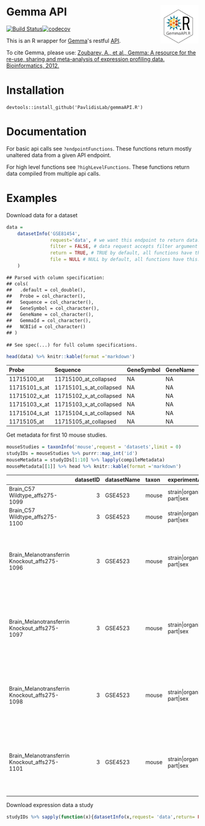 
Gemma API <img src="gemmaAPI.png" align="right" height="100px"/>
================================================================

[![Build Status](https://travis-ci.org/PavlidisLab/gemmaAPI.R.svg?branch=master)](https://travis-ci.org/PavlidisLab/gemmaAPI.R)[![codecov](https://codecov.io/gh/PavlidisLab/gemmaAPI.R/branch/master/graph/badge.svg)](https://codecov.io/gh/PavlidisLab/gemmaAPI.R)

This is an R wrapper for [Gemma](http://www.chibi.ubc.ca/Gemma/home.html)'s restful [API](http://www.chibi.ubc.ca/Gemma/resources/restapidocs/).

To cite Gemma, please use: [Zoubarev, A., et al., Gemma: A resource for the re-use, sharing and meta-analysis of expression profiling data. Bioinformatics, 2012.](http://dx.doi.org/doi:10.1093/bioinformatics/bts430)

Installation
============

    devtools::install_github('PavlidisLab/gemmaAPI.R')

Documentation
=============

For basic api calls see `?endpointFunctions`. These functions return mostly unaltered data from a given API endpoint.

For high level functions see `?highLevelFunctions`. These functions return data compiled from multiple api calls.

Examples
========

Download data for a dataset

``` r
data = 
    datasetInfo('GSE81454',
                request='data', # we want this endpoint to return data. see documentation
                filter = FALSE, # data request accepts filter argument we want non filtered data
                return = TRUE, # TRUE by default, all functions have this. if false there'll be no return
                file = NULL # NULL by default, all functions have this. If specificed, output will be saved.
    )
```

    ## Parsed with column specification:
    ## cols(
    ##   .default = col_double(),
    ##   Probe = col_character(),
    ##   Sequence = col_character(),
    ##   GeneSymbol = col_character(),
    ##   GeneName = col_character(),
    ##   GemmaId = col_character(),
    ##   NCBIid = col_character()
    ## )

    ## See spec(...) for full column specifications.

``` r
head(data) %>% knitr::kable(format ='markdown')
```

<table style="width:100%;">
<colgroup>
<col width="0%" />
<col width="1%" />
<col width="0%" />
<col width="0%" />
<col width="0%" />
<col width="0%" />
<col width="3%" />
<col width="3%" />
<col width="3%" />
<col width="3%" />
<col width="3%" />
<col width="3%" />
<col width="3%" />
<col width="3%" />
<col width="3%" />
<col width="3%" />
<col width="3%" />
<col width="3%" />
<col width="3%" />
<col width="3%" />
<col width="3%" />
<col width="3%" />
<col width="3%" />
<col width="3%" />
<col width="3%" />
<col width="3%" />
<col width="3%" />
<col width="3%" />
<col width="3%" />
<col width="3%" />
<col width="3%" />
<col width="3%" />
<col width="3%" />
<col width="3%" />
<col width="3%" />
<col width="3%" />
<col width="3%" />
</colgroup>
<thead>
<tr class="header">
<th align="left">Probe</th>
<th align="left">Sequence</th>
<th align="left">GeneSymbol</th>
<th align="left">GeneName</th>
<th align="left">GemmaId</th>
<th align="left">NCBIid</th>
<th align="right">GSE81454_Biomat_16___BioAssayId=414333Name=patient1258.030[38764]</th>
<th align="right">GSE81454_Biomat_17___BioAssayId=414332Name=patient1258.030[38792]</th>
<th align="right">GSE81454_Biomat_19___BioAssayId=414331Name=patient1258.030[38848]</th>
<th align="right">GSE81454_Biomat_3___BioAssayId=414330Name=patient1258.030[39011]</th>
<th align="right">GSE81454_Biomat_1___BioAssayId=414329Name=patient1258.030[39105]</th>
<th align="right">GSE81454_Biomat_29___BioAssayId=414345Name=patient1258.343[39400]</th>
<th align="right">GSE81454_Biomat_5___BioAssayId=414344Name=patient1258.343[39428]</th>
<th align="right">GSE81454_Biomat_2___BioAssayId=414343Name=patient1258.343[39456]</th>
<th align="right">GSE81454_Biomat_9___BioAssayId=414342Name=patient1258.343[39540]</th>
<th align="right">GSE81454_Biomat_7___BioAssayId=414341Name=patient1258.343[39576]</th>
<th align="right">GSE81454_Biomat_18___BioAssayId=414340Name=patient1258.343[39581]</th>
<th align="right">GSE81454_Biomat_20___BioAssayId=414339Name=patient1258.343[39602]</th>
<th align="right">GSE81454_Biomat_21___BioAssayId=414338Name=patient1258.343[39624]</th>
<th align="right">GSE81454_Biomat_22___BioAssayId=414337Name=patient1258.587[39450]</th>
<th align="right">GSE81454_Biomat_24___BioAssayId=414335Name=patient1258.587[39506]</th>
<th align="right">GSE81454_Biomat_23___BioAssayId=414336Name=patient1258.587[39513]</th>
<th align="right">GSE81454_Biomat_25___BioAssayId=414334Name=patient1258.587[39590]</th>
<th align="right">GSE81454_Biomat_4___BioAssayId=414359Name=patient1258.896[39226]</th>
<th align="right">GSE81454_Biomat_6___BioAssayId=414358Name=patient1258.896[39254]</th>
<th align="right">GSE81454_Biomat_8___BioAssayId=414357Name=patient1258.896[39288]</th>
<th align="right">GSE81454_Biomat_10___BioAssayId=414356Name=patient1258.896[39367]</th>
<th align="right">GSE81454_Biomat_11___BioAssayId=414355Name=patient1258.896[39548]</th>
<th align="right">GSE81454_Biomat_12___BioAssayId=414354Name=patient1258.896[39562]</th>
<th align="right">GSE81454_Biomat_13___BioAssayId=414353Name=patient1258.896[39591]</th>
<th align="right">GSE81454_Biomat_14___BioAssayId=414352Name=patient1258.896[39623]</th>
<th align="right">GSE81454_Biomat_15___BioAssayId=414351Name=patient1258.914[39345]</th>
<th align="right">GSE81454_Biomat_26___BioAssayId=414350Name=patient1258.914[39373]</th>
<th align="right">GSE81454_Biomat_27___BioAssayId=414349Name=patient1258.914[39457]</th>
<th align="right">GSE81454_Biomat_30___BioAssayId=414348Name=patient1258.914[39547]</th>
<th align="right">GSE81454_Biomat_31___BioAssayId=414347Name=patient1258.914[39571]</th>
<th align="right">GSE81454_Biomat_28___BioAssayId=414346Name=patient1258.914[39583]</th>
</tr>
</thead>
<tbody>
<tr class="odd">
<td align="left">11715100_at</td>
<td align="left">11715100_at_collapsed</td>
<td align="left">NA</td>
<td align="left">NA</td>
<td align="left">NA</td>
<td align="left">NA</td>
<td align="right">5.570503</td>
<td align="right">5.659476</td>
<td align="right">6.415036</td>
<td align="right">5.034429</td>
<td align="right">5.426796</td>
<td align="right">4.892293</td>
<td align="right">4.487101</td>
<td align="right">5.400989</td>
<td align="right">4.827804</td>
<td align="right">5.033017</td>
<td align="right">5.718246</td>
<td align="right">4.606636</td>
<td align="right">5.112832</td>
<td align="right">4.287139</td>
<td align="right">NaN</td>
<td align="right">5.188428</td>
<td align="right">5.113690</td>
<td align="right">5.457128</td>
<td align="right">5.512145</td>
<td align="right">5.563537</td>
<td align="right">5.945753</td>
<td align="right">5.194899</td>
<td align="right">6.175907</td>
<td align="right">4.784630</td>
<td align="right">6.182247</td>
<td align="right">5.069350</td>
<td align="right">5.833374</td>
<td align="right">5.048324</td>
<td align="right">4.751341</td>
<td align="right">5.432465</td>
<td align="right">5.769437</td>
</tr>
<tr class="even">
<td align="left">11715101_s_at</td>
<td align="left">11715101_s_at_collapsed</td>
<td align="left">NA</td>
<td align="left">NA</td>
<td align="left">NA</td>
<td align="left">NA</td>
<td align="right">5.487294</td>
<td align="right">5.853946</td>
<td align="right">5.250355</td>
<td align="right">6.109771</td>
<td align="right">5.865544</td>
<td align="right">5.270979</td>
<td align="right">5.450986</td>
<td align="right">5.891231</td>
<td align="right">5.618118</td>
<td align="right">5.644962</td>
<td align="right">6.278008</td>
<td align="right">5.485405</td>
<td align="right">5.313066</td>
<td align="right">5.452718</td>
<td align="right">NaN</td>
<td align="right">5.922531</td>
<td align="right">5.803046</td>
<td align="right">6.420421</td>
<td align="right">5.627906</td>
<td align="right">5.377154</td>
<td align="right">5.824762</td>
<td align="right">5.380240</td>
<td align="right">5.233704</td>
<td align="right">5.121242</td>
<td align="right">6.178770</td>
<td align="right">5.743275</td>
<td align="right">6.681119</td>
<td align="right">5.611355</td>
<td align="right">6.094411</td>
<td align="right">5.869234</td>
<td align="right">5.840989</td>
</tr>
<tr class="odd">
<td align="left">11715102_x_at</td>
<td align="left">11715102_x_at_collapsed</td>
<td align="left">NA</td>
<td align="left">NA</td>
<td align="left">NA</td>
<td align="left">NA</td>
<td align="right">5.257834</td>
<td align="right">5.667169</td>
<td align="right">6.338848</td>
<td align="right">5.432034</td>
<td align="right">5.532680</td>
<td align="right">5.030987</td>
<td align="right">4.772605</td>
<td align="right">5.429676</td>
<td align="right">4.990259</td>
<td align="right">5.389860</td>
<td align="right">5.725368</td>
<td align="right">4.979633</td>
<td align="right">5.133323</td>
<td align="right">4.942821</td>
<td align="right">NaN</td>
<td align="right">5.214772</td>
<td align="right">5.136746</td>
<td align="right">5.728541</td>
<td align="right">5.573771</td>
<td align="right">5.383527</td>
<td align="right">5.718765</td>
<td align="right">5.148762</td>
<td align="right">5.741534</td>
<td align="right">4.936318</td>
<td align="right">6.366660</td>
<td align="right">5.099642</td>
<td align="right">5.727999</td>
<td align="right">5.288398</td>
<td align="right">5.410846</td>
<td align="right">5.514827</td>
<td align="right">5.355642</td>
</tr>
<tr class="even">
<td align="left">11715103_x_at</td>
<td align="left">11715103_x_at_collapsed</td>
<td align="left">NA</td>
<td align="left">NA</td>
<td align="left">NA</td>
<td align="left">NA</td>
<td align="right">6.953158</td>
<td align="right">6.858097</td>
<td align="right">7.447029</td>
<td align="right">6.388124</td>
<td align="right">6.063064</td>
<td align="right">6.321904</td>
<td align="right">6.340300</td>
<td align="right">6.123329</td>
<td align="right">6.317084</td>
<td align="right">6.025254</td>
<td align="right">6.367156</td>
<td align="right">6.799037</td>
<td align="right">7.040401</td>
<td align="right">6.557198</td>
<td align="right">NaN</td>
<td align="right">6.629878</td>
<td align="right">6.977430</td>
<td align="right">6.750851</td>
<td align="right">7.408168</td>
<td align="right">7.359081</td>
<td align="right">7.244597</td>
<td align="right">7.321723</td>
<td align="right">6.984844</td>
<td align="right">6.461715</td>
<td align="right">6.555690</td>
<td align="right">6.316880</td>
<td align="right">6.925883</td>
<td align="right">6.809245</td>
<td align="right">5.967934</td>
<td align="right">7.223364</td>
<td align="right">6.474017</td>
</tr>
<tr class="odd">
<td align="left">11715104_s_at</td>
<td align="left">11715104_s_at_collapsed</td>
<td align="left">NA</td>
<td align="left">NA</td>
<td align="left">NA</td>
<td align="left">NA</td>
<td align="right">4.898549</td>
<td align="right">4.879274</td>
<td align="right">4.988879</td>
<td align="right">5.134439</td>
<td align="right">5.227622</td>
<td align="right">4.634448</td>
<td align="right">4.651539</td>
<td align="right">4.816147</td>
<td align="right">4.845465</td>
<td align="right">4.830638</td>
<td align="right">5.405226</td>
<td align="right">4.545178</td>
<td align="right">4.988664</td>
<td align="right">4.561036</td>
<td align="right">NaN</td>
<td align="right">4.920630</td>
<td align="right">4.889482</td>
<td align="right">5.125845</td>
<td align="right">4.781876</td>
<td align="right">4.601714</td>
<td align="right">5.121119</td>
<td align="right">4.699846</td>
<td align="right">5.013212</td>
<td align="right">4.465212</td>
<td align="right">5.929242</td>
<td align="right">4.788102</td>
<td align="right">5.499493</td>
<td align="right">4.703555</td>
<td align="right">4.757666</td>
<td align="right">5.626993</td>
<td align="right">5.355086</td>
</tr>
<tr class="even">
<td align="left">11715105_at</td>
<td align="left">11715105_at_collapsed</td>
<td align="left">NA</td>
<td align="left">NA</td>
<td align="left">NA</td>
<td align="left">NA</td>
<td align="right">3.847085</td>
<td align="right">4.127623</td>
<td align="right">3.769223</td>
<td align="right">4.081084</td>
<td align="right">3.814237</td>
<td align="right">3.823463</td>
<td align="right">4.129402</td>
<td align="right">4.070782</td>
<td align="right">3.997425</td>
<td align="right">4.061624</td>
<td align="right">4.311170</td>
<td align="right">3.711516</td>
<td align="right">4.088457</td>
<td align="right">3.856652</td>
<td align="right">NaN</td>
<td align="right">3.873692</td>
<td align="right">3.956026</td>
<td align="right">4.035804</td>
<td align="right">4.312054</td>
<td align="right">4.256968</td>
<td align="right">3.942893</td>
<td align="right">3.860630</td>
<td align="right">3.864055</td>
<td align="right">3.881321</td>
<td align="right">4.236889</td>
<td align="right">4.029763</td>
<td align="right">4.506718</td>
<td align="right">3.996703</td>
<td align="right">3.849092</td>
<td align="right">4.211920</td>
<td align="right">4.313114</td>
</tr>
</tbody>
</table>

Get metadata for first 10 mouse studies.

``` r
mouseStudies = taxonInfo('mouse',request = 'datasets',limit = 0)
studyIDs = mouseStudies %>% purrr::map_int('id')
mouseMetadata = studyIDs[1:10] %>% lapply(compileMetadata)
mouseMetadata[[1]] %>% head %>% knitr::kable(format ='markdown')
```

<table>
<colgroup>
<col width="4%" />
<col width="0%" />
<col width="1%" />
<col width="0%" />
<col width="3%" />
<col width="4%" />
<col width="11%" />
<col width="2%" />
<col width="4%" />
<col width="12%" />
<col width="1%" />
<col width="1%" />
<col width="1%" />
<col width="0%" />
<col width="1%" />
<col width="0%" />
<col width="1%" />
<col width="0%" />
<col width="4%" />
<col width="0%" />
<col width="1%" />
<col width="1%" />
<col width="2%" />
<col width="6%" />
<col width="2%" />
<col width="2%" />
<col width="3%" />
<col width="10%" />
<col width="2%" />
<col width="1%" />
<col width="7%" />
</colgroup>
<thead>
<tr class="header">
<th align="left"></th>
<th align="right">datasetID</th>
<th align="left">datasetName</th>
<th align="left">taxon</th>
<th align="left">experimentAnnotClass</th>
<th align="left">experimentAnnotClassOntoID</th>
<th align="left">experimentAnnotClassURI</th>
<th align="left">experimentAnnotation</th>
<th align="left">experimentAnnotationOntoID</th>
<th align="left">experimentAnnotationURI</th>
<th align="left">platformName</th>
<th align="left">technologyType</th>
<th align="right">batchConfound</th>
<th align="left">batchConf</th>
<th align="right">batchEffect</th>
<th align="left">batchEf</th>
<th align="left">batchCorrected</th>
<th align="left">id</th>
<th align="left">sampleName</th>
<th align="left">accession</th>
<th align="right">sampleBiomaterialID</th>
<th align="left">sampleAnnotCategory</th>
<th align="left">sampleAnnotCategoryOntoID</th>
<th align="left">sampleAnnotCategoryURI</th>
<th align="left">sampleAnnotBroadCategory</th>
<th align="left">sampleAnnotBroadCategoryOntoID</th>
<th align="left">sampleAnnotBroadCategoryURI</th>
<th align="left">sampleAnnotation</th>
<th align="left">sampleAnnotationOntoID</th>
<th align="left">sampleAnnotType</th>
<th align="left">sampleAnnotationURI</th>
</tr>
</thead>
<tbody>
<tr class="odd">
<td align="left">Brain_C57 Wildtype_affs275-1099</td>
<td align="right">3</td>
<td align="left">GSE4523</td>
<td align="left">mouse</td>
<td align="left">strain|organism part|sex</td>
<td align="left">EFO_0005135|EFO_0000635|PATO_0000047</td>
<td align="left"><a href="http://www.ebi.ac.uk/efo/EFO_0005135%7Chttp://www.ebi.ac.uk/efo/EFO_0000635%7Chttp://purl.obolibrary.org/obo/PATO_0000047" class="uri">http://www.ebi.ac.uk/efo/EFO_0005135|http://www.ebi.ac.uk/efo/EFO_0000635|http://purl.obolibrary.org/obo/PATO_0000047</a></td>
<td align="left">C57BL/6|brain|female</td>
<td align="left">TGEMO_00016|UBERON_0000955|PATO_0000383</td>
<td align="left"><a href="http://purl.obolibrary.org/obo/TGEMO_00016%7Chttp://purl.obolibrary.org/obo/UBERON_0000955%7Chttp://purl.obolibrary.org/obo/PATO_0000383" class="uri">http://purl.obolibrary.org/obo/TGEMO_00016|http://purl.obolibrary.org/obo/UBERON_0000955|http://purl.obolibrary.org/obo/PATO_0000383</a></td>
<td align="left">GPL1261</td>
<td align="left">ONECOLOR</td>
<td align="right">0</td>
<td align="left">NA</td>
<td align="right">0</td>
<td align="left">NA</td>
<td align="left">FALSE</td>
<td align="left">48</td>
<td align="left">Brain_C57 Wildtype_affs275-1099</td>
<td align="left">GSM101416</td>
<td align="right">48</td>
<td align="left">genotype</td>
<td align="left">EFO_0000513</td>
<td align="left"><a href="http://www.ebi.ac.uk/efo/EFO_0000513" class="uri">http://www.ebi.ac.uk/efo/EFO_0000513</a></td>
<td align="left">genotype</td>
<td align="left">EFO_0000513</td>
<td align="left"><a href="http://www.ebi.ac.uk/efo/EFO_0000513" class="uri">http://www.ebi.ac.uk/efo/EFO_0000513</a></td>
<td align="left">wild type genotype</td>
<td align="left">EFO_0005168</td>
<td align="left">factor</td>
<td align="left"><a href="http://www.ebi.ac.uk/efo/EFO_0005168" class="uri">http://www.ebi.ac.uk/efo/EFO_0005168</a></td>
</tr>
<tr class="even">
<td align="left">Brain_C57 Wildtype_affs275-1100</td>
<td align="right">3</td>
<td align="left">GSE4523</td>
<td align="left">mouse</td>
<td align="left">strain|organism part|sex</td>
<td align="left">EFO_0005135|EFO_0000635|PATO_0000047</td>
<td align="left"><a href="http://www.ebi.ac.uk/efo/EFO_0005135%7Chttp://www.ebi.ac.uk/efo/EFO_0000635%7Chttp://purl.obolibrary.org/obo/PATO_0000047" class="uri">http://www.ebi.ac.uk/efo/EFO_0005135|http://www.ebi.ac.uk/efo/EFO_0000635|http://purl.obolibrary.org/obo/PATO_0000047</a></td>
<td align="left">C57BL/6|brain|female</td>
<td align="left">TGEMO_00016|UBERON_0000955|PATO_0000383</td>
<td align="left"><a href="http://purl.obolibrary.org/obo/TGEMO_00016%7Chttp://purl.obolibrary.org/obo/UBERON_0000955%7Chttp://purl.obolibrary.org/obo/PATO_0000383" class="uri">http://purl.obolibrary.org/obo/TGEMO_00016|http://purl.obolibrary.org/obo/UBERON_0000955|http://purl.obolibrary.org/obo/PATO_0000383</a></td>
<td align="left">GPL1261</td>
<td align="left">ONECOLOR</td>
<td align="right">0</td>
<td align="left">NA</td>
<td align="right">0</td>
<td align="left">NA</td>
<td align="left">FALSE</td>
<td align="left">47</td>
<td align="left">Brain_C57 Wildtype_affs275-1100</td>
<td align="left">GSM101417</td>
<td align="right">47</td>
<td align="left">genotype</td>
<td align="left">EFO_0000513</td>
<td align="left"><a href="http://www.ebi.ac.uk/efo/EFO_0000513" class="uri">http://www.ebi.ac.uk/efo/EFO_0000513</a></td>
<td align="left">genotype</td>
<td align="left">EFO_0000513</td>
<td align="left"><a href="http://www.ebi.ac.uk/efo/EFO_0000513" class="uri">http://www.ebi.ac.uk/efo/EFO_0000513</a></td>
<td align="left">wild type genotype</td>
<td align="left">EFO_0005168</td>
<td align="left">factor</td>
<td align="left"><a href="http://www.ebi.ac.uk/efo/EFO_0005168" class="uri">http://www.ebi.ac.uk/efo/EFO_0005168</a></td>
</tr>
<tr class="odd">
<td align="left">Brain_Melanotransferrin Knockout_affs275-1096</td>
<td align="right">3</td>
<td align="left">GSE4523</td>
<td align="left">mouse</td>
<td align="left">strain|organism part|sex</td>
<td align="left">EFO_0005135|EFO_0000635|PATO_0000047</td>
<td align="left"><a href="http://www.ebi.ac.uk/efo/EFO_0005135%7Chttp://www.ebi.ac.uk/efo/EFO_0000635%7Chttp://purl.obolibrary.org/obo/PATO_0000047" class="uri">http://www.ebi.ac.uk/efo/EFO_0005135|http://www.ebi.ac.uk/efo/EFO_0000635|http://purl.obolibrary.org/obo/PATO_0000047</a></td>
<td align="left">C57BL/6|brain|female</td>
<td align="left">TGEMO_00016|UBERON_0000955|PATO_0000383</td>
<td align="left"><a href="http://purl.obolibrary.org/obo/TGEMO_00016%7Chttp://purl.obolibrary.org/obo/UBERON_0000955%7Chttp://purl.obolibrary.org/obo/PATO_0000383" class="uri">http://purl.obolibrary.org/obo/TGEMO_00016|http://purl.obolibrary.org/obo/UBERON_0000955|http://purl.obolibrary.org/obo/PATO_0000383</a></td>
<td align="left">GPL1261</td>
<td align="left">ONECOLOR</td>
<td align="right">0</td>
<td align="left">NA</td>
<td align="right">0</td>
<td align="left">NA</td>
<td align="left">FALSE</td>
<td align="left">52</td>
<td align="left">Brain_Melanotransferrin Knockout_affs275-1096</td>
<td align="left">GSM101412</td>
<td align="right">52</td>
<td align="left">genotype;genotype</td>
<td align="left">EFO_0000513;EFO_0000513</td>
<td align="left"><a href="http://www.ebi.ac.uk/efo/EFO_0000513;http://www.ebi.ac.uk/efo/EFO_0000513" class="uri">http://www.ebi.ac.uk/efo/EFO_0000513;http://www.ebi.ac.uk/efo/EFO_0000513</a></td>
<td align="left">genotype</td>
<td align="left">EFO_0000513</td>
<td align="left"><a href="http://www.ebi.ac.uk/efo/EFO_0000513" class="uri">http://www.ebi.ac.uk/efo/EFO_0000513</a></td>
<td align="left">Mfi2 [mouse] antigen p97 (melanoma associated) identified by monoclonal antibodies 133.2 and 96.5;Homozygous negative</td>
<td align="left">GENE_30060;TGEMO_00001</td>
<td align="left">factor</td>
<td align="left"><a href="http://purl.org/commons/record/ncbi_gene/30060;http://purl.obolibrary.org/obo/TGEMO_00001" class="uri">http://purl.org/commons/record/ncbi_gene/30060;http://purl.obolibrary.org/obo/TGEMO_00001</a></td>
</tr>
<tr class="even">
<td align="left">Brain_Melanotransferrin Knockout_affs275-1097</td>
<td align="right">3</td>
<td align="left">GSE4523</td>
<td align="left">mouse</td>
<td align="left">strain|organism part|sex</td>
<td align="left">EFO_0005135|EFO_0000635|PATO_0000047</td>
<td align="left"><a href="http://www.ebi.ac.uk/efo/EFO_0005135%7Chttp://www.ebi.ac.uk/efo/EFO_0000635%7Chttp://purl.obolibrary.org/obo/PATO_0000047" class="uri">http://www.ebi.ac.uk/efo/EFO_0005135|http://www.ebi.ac.uk/efo/EFO_0000635|http://purl.obolibrary.org/obo/PATO_0000047</a></td>
<td align="left">C57BL/6|brain|female</td>
<td align="left">TGEMO_00016|UBERON_0000955|PATO_0000383</td>
<td align="left"><a href="http://purl.obolibrary.org/obo/TGEMO_00016%7Chttp://purl.obolibrary.org/obo/UBERON_0000955%7Chttp://purl.obolibrary.org/obo/PATO_0000383" class="uri">http://purl.obolibrary.org/obo/TGEMO_00016|http://purl.obolibrary.org/obo/UBERON_0000955|http://purl.obolibrary.org/obo/PATO_0000383</a></td>
<td align="left">GPL1261</td>
<td align="left">ONECOLOR</td>
<td align="right">0</td>
<td align="left">NA</td>
<td align="right">0</td>
<td align="left">NA</td>
<td align="left">FALSE</td>
<td align="left">51</td>
<td align="left">Brain_Melanotransferrin Knockout_affs275-1097</td>
<td align="left">GSM101413</td>
<td align="right">51</td>
<td align="left">genotype;genotype</td>
<td align="left">EFO_0000513;EFO_0000513</td>
<td align="left"><a href="http://www.ebi.ac.uk/efo/EFO_0000513;http://www.ebi.ac.uk/efo/EFO_0000513" class="uri">http://www.ebi.ac.uk/efo/EFO_0000513;http://www.ebi.ac.uk/efo/EFO_0000513</a></td>
<td align="left">genotype</td>
<td align="left">EFO_0000513</td>
<td align="left"><a href="http://www.ebi.ac.uk/efo/EFO_0000513" class="uri">http://www.ebi.ac.uk/efo/EFO_0000513</a></td>
<td align="left">Mfi2 [mouse] antigen p97 (melanoma associated) identified by monoclonal antibodies 133.2 and 96.5;Homozygous negative</td>
<td align="left">GENE_30060;TGEMO_00001</td>
<td align="left">factor</td>
<td align="left"><a href="http://purl.org/commons/record/ncbi_gene/30060;http://purl.obolibrary.org/obo/TGEMO_00001" class="uri">http://purl.org/commons/record/ncbi_gene/30060;http://purl.obolibrary.org/obo/TGEMO_00001</a></td>
</tr>
<tr class="odd">
<td align="left">Brain_Melanotransferrin Knockout_affs275-1098</td>
<td align="right">3</td>
<td align="left">GSE4523</td>
<td align="left">mouse</td>
<td align="left">strain|organism part|sex</td>
<td align="left">EFO_0005135|EFO_0000635|PATO_0000047</td>
<td align="left"><a href="http://www.ebi.ac.uk/efo/EFO_0005135%7Chttp://www.ebi.ac.uk/efo/EFO_0000635%7Chttp://purl.obolibrary.org/obo/PATO_0000047" class="uri">http://www.ebi.ac.uk/efo/EFO_0005135|http://www.ebi.ac.uk/efo/EFO_0000635|http://purl.obolibrary.org/obo/PATO_0000047</a></td>
<td align="left">C57BL/6|brain|female</td>
<td align="left">TGEMO_00016|UBERON_0000955|PATO_0000383</td>
<td align="left"><a href="http://purl.obolibrary.org/obo/TGEMO_00016%7Chttp://purl.obolibrary.org/obo/UBERON_0000955%7Chttp://purl.obolibrary.org/obo/PATO_0000383" class="uri">http://purl.obolibrary.org/obo/TGEMO_00016|http://purl.obolibrary.org/obo/UBERON_0000955|http://purl.obolibrary.org/obo/PATO_0000383</a></td>
<td align="left">GPL1261</td>
<td align="left">ONECOLOR</td>
<td align="right">0</td>
<td align="left">NA</td>
<td align="right">0</td>
<td align="left">NA</td>
<td align="left">FALSE</td>
<td align="left">50</td>
<td align="left">Brain_Melanotransferrin Knockout_affs275-1098</td>
<td align="left">GSM101414</td>
<td align="right">50</td>
<td align="left">genotype;genotype</td>
<td align="left">EFO_0000513;EFO_0000513</td>
<td align="left"><a href="http://www.ebi.ac.uk/efo/EFO_0000513;http://www.ebi.ac.uk/efo/EFO_0000513" class="uri">http://www.ebi.ac.uk/efo/EFO_0000513;http://www.ebi.ac.uk/efo/EFO_0000513</a></td>
<td align="left">genotype</td>
<td align="left">EFO_0000513</td>
<td align="left"><a href="http://www.ebi.ac.uk/efo/EFO_0000513" class="uri">http://www.ebi.ac.uk/efo/EFO_0000513</a></td>
<td align="left">Mfi2 [mouse] antigen p97 (melanoma associated) identified by monoclonal antibodies 133.2 and 96.5;Homozygous negative</td>
<td align="left">GENE_30060;TGEMO_00001</td>
<td align="left">factor</td>
<td align="left"><a href="http://purl.org/commons/record/ncbi_gene/30060;http://purl.obolibrary.org/obo/TGEMO_00001" class="uri">http://purl.org/commons/record/ncbi_gene/30060;http://purl.obolibrary.org/obo/TGEMO_00001</a></td>
</tr>
<tr class="even">
<td align="left">Brain_Melanotransferrin Knockout_affs275-1101</td>
<td align="right">3</td>
<td align="left">GSE4523</td>
<td align="left">mouse</td>
<td align="left">strain|organism part|sex</td>
<td align="left">EFO_0005135|EFO_0000635|PATO_0000047</td>
<td align="left"><a href="http://www.ebi.ac.uk/efo/EFO_0005135%7Chttp://www.ebi.ac.uk/efo/EFO_0000635%7Chttp://purl.obolibrary.org/obo/PATO_0000047" class="uri">http://www.ebi.ac.uk/efo/EFO_0005135|http://www.ebi.ac.uk/efo/EFO_0000635|http://purl.obolibrary.org/obo/PATO_0000047</a></td>
<td align="left">C57BL/6|brain|female</td>
<td align="left">TGEMO_00016|UBERON_0000955|PATO_0000383</td>
<td align="left"><a href="http://purl.obolibrary.org/obo/TGEMO_00016%7Chttp://purl.obolibrary.org/obo/UBERON_0000955%7Chttp://purl.obolibrary.org/obo/PATO_0000383" class="uri">http://purl.obolibrary.org/obo/TGEMO_00016|http://purl.obolibrary.org/obo/UBERON_0000955|http://purl.obolibrary.org/obo/PATO_0000383</a></td>
<td align="left">GPL1261</td>
<td align="left">ONECOLOR</td>
<td align="right">0</td>
<td align="left">NA</td>
<td align="right">0</td>
<td align="left">NA</td>
<td align="left">FALSE</td>
<td align="left">49</td>
<td align="left">Brain_Melanotransferrin Knockout_affs275-1101</td>
<td align="left">GSM101415</td>
<td align="right">49</td>
<td align="left">genotype;genotype</td>
<td align="left">EFO_0000513;EFO_0000513</td>
<td align="left"><a href="http://www.ebi.ac.uk/efo/EFO_0000513;http://www.ebi.ac.uk/efo/EFO_0000513" class="uri">http://www.ebi.ac.uk/efo/EFO_0000513;http://www.ebi.ac.uk/efo/EFO_0000513</a></td>
<td align="left">genotype</td>
<td align="left">EFO_0000513</td>
<td align="left"><a href="http://www.ebi.ac.uk/efo/EFO_0000513" class="uri">http://www.ebi.ac.uk/efo/EFO_0000513</a></td>
<td align="left">Mfi2 [mouse] antigen p97 (melanoma associated) identified by monoclonal antibodies 133.2 and 96.5;Homozygous negative</td>
<td align="left">GENE_30060;TGEMO_00001</td>
<td align="left">factor</td>
<td align="left"><a href="http://purl.org/commons/record/ncbi_gene/30060;http://purl.obolibrary.org/obo/TGEMO_00001" class="uri">http://purl.org/commons/record/ncbi_gene/30060;http://purl.obolibrary.org/obo/TGEMO_00001</a></td>
</tr>
</tbody>
</table>

Download expression data a study

``` r
studyIDs %>% sapply(function(x){datasetInfo(x,request= 'data',return= FALSE, file = paste0('data/',x))})
```
